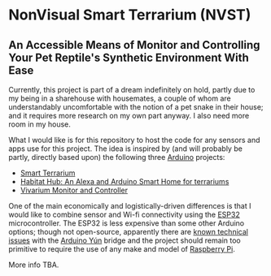 # NonVisual Smart Terrarium (NVST)
## An Accessible Means of Monitor and Controlling Your Pet Reptile's Synthetic Environment With Ease
Currently, this project is part of a dream indefinitely on hold, partly due to my being in a sharehouse with housemates, a couple of whom are understandably uncomfortable with the notion of a pet snake in their house; and it requires more research on my own part anyway.  I also need more room in my house.

What I would like is for this repository to host the code for any sensors and apps use for this project.  The idea is inspired by (and will probably be partly, directly based upon) the following three [Arduino](https://www.arduino.cc/) projects:
* [Smart Terrarium](https://create.arduino.cc/projecthub/ryanjgill2/smart-terrarium-b6fa04)
* [Habitat Hub: An Alexa and Arduino Smart Home for terrariums](https://create.arduino.cc/projecthub/jfforever70/habitat-hub-an-alexa-and-arduino-smart-home-for-terrariums-8c3f1a)
* [Vivarium Monitor and Controller](https://create.arduino.cc/projecthub/cfar/vivarium-monitor-and-controller-dba892)

One of the main economically and logistically-driven differences is that I would like to combine sensor and Wi-fi connectivity using the [ESP32](https://www.espressif.com/en/products/socs/esp32) microcontroller.  The ESP32 is less expensive than some other Arduino options; though not open-source, apparently there are [known technical issues](https://www.google.com/search?q=arduino+yun+y%C3%BAn+known+issu*+troubl*&sxsrf=AOaemvKAZ4Y1YqTpeuXhveiNbGO5OgDGbA%3A1638169632192&source=hp&ei=IHykYc-XCcSawbkP3M6yoAc&iflsig=ALs-wAMAAAAAYaSKMGiPISQR3eistqMjJEu7wJu4jzxI&oq=arduino+Yu&gs_lcp=Cgdnd3Mtd2l6EAMYADIECCMQJzIECCMQJzIECCMQJzIFCAAQkQIyBQgAEJECMgUIABCRAjIFCAAQgAQyBQgAEIAEMgUIABCRAjIFCAAQgAQ6BwgjEOoCECc6CwgAEIAEELEDEIMBOhEILhCABBCxAxCDARDHARDRAzoICC4QgAQQsQM6CAgAELEDEIMBOg4ILhCABBCxAxDHARCjAjoRCC4QgAQQsQMQgwEQxwEQrwE6CwguEIAEELEDEIMBOggIABCABBCxAzoLCC4QgAQQxwEQrwE6DgguEIAEELEDEMcBENEDOggIABCxAxCRAlAAWMpgYKlyaAdwAHgDgAGoAogB-ReSAQYwLjE1LjKYAQCgAQGwAQo&sclient=gws-wiz) with the [Arduino Yún](https://www.arduino.cc/en/Main/ArduinoBoardYun/) bridge and the project should remain too primitive to require the use of any make and model of [Raspberry Pi](https://www.raspberrypi.org/).

More info TBA.